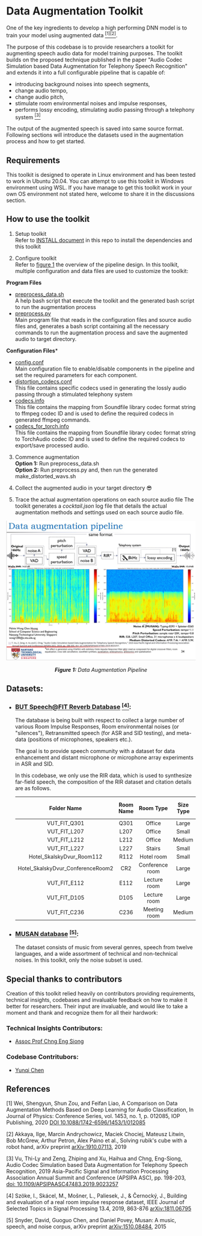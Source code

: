 # Data Augmentation Toolkit
One of the key ingredients to develop a high performing DNN model is to train your model using augmented data [<sup>[1]</sup>](#1)[<sup>[2]</sup>](#2). 

The purpose of this codebase is to provide researchers a toolkit for augmenting speech audio data for model training purposes. The toolkit builds on the proposed technique published in the paper "Audio Codec Simulation based Data Augmentation for Telephony Speech Recognition" and extends it into a full configurable pipeline that is capable of:
- introducing background noises into speech segments, 
- change audio tempo,
- change audio pitch,
- stimulate room environmental noises and impulse responses,
- performs lossy encoding, stimulating audio passing through a telephony system [<sup>[3]</sup>](#3)

The output of the augmented speech is saved into same source format. Following sections will introduce the datasets used in the augmentation process and how to get started.

## Requirements
This toolkit is designed to operate in Linux environment and has been tested to work in Ubuntu 20.04. You can attempt to use this toolkit in Windows environment using WSL. If you have manage to get this toolkit work in your own OS environment not stated here, welcome to share it in the discussions section. 

## How to use the toolkit
1. Setup toolkit
</br>Refer to [INSTALL document](INSTALL.md) in this repo to install the dependencies and this toolkit

2. Configure toolkit
</br>Refer to [figure 1](#fig1) the overview of the pipeline design. In this toolkit, multiple configuration and data files are used to customize the toolkit:

**Program Files**
- [preprocess_data.sh](preprocess_data.sh)
</br>A help bash script that execute the toolkit and the generated bash script to run the augmentation process
- [preprocess.py](preprocess.py)
</br>Main program file that reads in the configuration files and source audio files and, generates a bash script containing all the necessary commands to run the augmentation process and save the augmented audio to target directory.  

**Configuration Files***
- [config.conf](config.conf)
</br>Main configuration file to enable/disable components in the pipeline and set the required parameters for each component.
- [distortion_codecs.conf](codecs.info)
</br>This file contains specific codecs used in generating the lossly audio passing through a stimulated telephony system
- [codecs.info](codecs.info)
</br>This file contains the mapping from Soundfile library codec format string to ffmpeg codec ID and is used to define the required codecs in generated ffmpeg commands.
- [codecs_for_torch.info](codecs_for_torch.info)
</br>This file contains the mapping from Soundfile library codec format string to TorchAudio codec ID and is used to define the required codecs to export/save processed audio.

3. Commence augmentation
</br>**Option 1:** Run preprocess_data.sh 
</br>**Option 2:** Run preprocess.py and, then run the generated make_distorted_wavs.sh

4. Collect the augmented audio in your target directory :sunglasses:

5. Trace the actual augmentation operations on each source audio file
The toolkit generates a *cocktail.json* log file that details the actual augmentation methods and settings used on each source audio file.

<a id="fig1">![alt text](others/data_augmentation_pipeline.jpg)*<p align="center">**Figure 1:** Data Augmentation Pipeline<p>*</a>

## Datasets:
- ### [BUT Speech@FIT Reverb Database](https://speech.fit.vutbr.cz/software/but-speech-fit-reverb-database ) [<sup>[4]</sup>](#4):

  The database is being built with respect to collect a large number of various Room Impulse Responses, Room environmental noises (or "silences"), Retransmitted speech (for ASR and SID testing), and meta-data (positions of microphones, speakers etc.).

  The goal is to provide speech community with a dataset for data enhancement and distant microphone or microphone array experiments in ASR and SID.

  In this codebase, we only use the RIR data, which is used to synthesize far-field speech, the composition of the RIR dataset and citation details are as follows.

  | Folder Name | Room Name |    Room Type    |  Size Type  | Size (length, depth, height) (m) | (microphone_num x   loudspeaker_num) |
  | :-------: | :-------: | :-------------: | :------------------------------: | :------------------------------: | :----------------------------------: |
  |   VUT_FIT_Q301   |   Q301    |     Office      |     Large      |           10.7x6.9x2.6           |                31 x 3                |
  |   VUT_FIT_L207   |   L207    |     Office      |     Small      |           4.6x6.9x3.1            |                31 x 6                |
  |   VUT_FIT_L212   |   L212    |     Office      |     Medium      |           7.5x4.6x3.1            |                31 x 5                |
  |   VUT_FIT_L227   |   L227    |     Stairs      |     Small      |           6.2x2.6x14.2           |                31 x 5                |
  |   Hotel_SkalskyDvur_Room112   |   R112    |   Hotel room    |     Small      |           4.4x2.8x2.6            |                31 x 5                |
  |   Hotel_SkalskyDvur_ConferenceRoom2   |    CR2    | Conference room |     Large      |          28.2x11.1x3.3           |                31 x 4                |
  |   VUT_FIT_E112   |   E112    |  Lecture room   |     Large      |          11.5x20.1x4.8           |                31 x 2                |
  |   VUT_FIT_D105   |   D105    |  Lecture room   |     Large      |          17.2x22.8x6.9           |                31 x 6                |
  |   VUT_FIT_C236   |   C236    |  Meeting room   |     Medium      |           7.0x4.1x3.6            |               31 x 10                |

- ### [MUSAN database](https://arxiv.org/pdf/1510.08484) [<sup>[5]</sup>](#5):
  The dataset consists of music from several genres, speech from twelve languages, and a wide assortment of technical and non-technical noises. In this toolkit, only the noise subset is used.

## Special thanks to contributors
Creation of this toolkit relied heavily on contributors providing requirements, technical insights, codebases and invaluable feedback on how to make it better for researchers. Their input are invaluable, and would like to take a moment and thank and recognize them for all their hardwork:

### Technical Insights Contributors:
- [Assoc Prof Chng Eng Siong](https://personal.ntu.edu.sg/aseschng/intro1.html)

### Codebase Contritubors:
- [Yunqi Chen](https://github.com/Jasson-Chen/Add_noise_and_rir_to_speech)

## References
<a id="1">[1]</a>
Wei, Shengyun, Shun Zou, and Feifan Liao, 
A Comparison on Data Augmentation Methods Based on Deep Learning for Audio Classification, 
In Journal of Physics: Conference Series, vol. 1453, no. 1, p. 012085, 
IOP Publishing, 
2020
[DOI 10.1088/1742-6596/1453/1/012085](https://iopscience.iop.org/article/10.1088/1742-6596/1453/1/012085)

<a id="2">[2]</a>
Akkaya, Ilge, Marcin Andrychowicz, Maciek Chociej, Mateusz Litwin, Bob McGrew, Arthur Petron, Alex Paino et al., 
Solving rubik's cube with a robot hand, 
arXiv preprint [arXiv:1910.07113](https://arxiv.org/abs/1910.07113), 2019

<a id="3">[3]</a> 
Vu, Thi-Ly and Zeng, Zhiping and Xu, Haihua and Chng, Eng-Siong,
Audio Codec Simulation based Data Augmentation for Telephony Speech Recognition,
2019 Asia-Pacific Signal and Information Processing Association Annual Summit and Conference (APSIPA ASC), 
pp. 198-203, 
[doi: 10.1109/APSIPAASC47483.2019.9023257](https://ieeexplore.ieee.org/document/9023257)

<a id="4">[4]</a>
Szöke, I., Skácel, M., Mošner, L., Paliesek, J., & Černocký, J.,
Building and evaluation of a real room impulse response dataset, 
IEEE Journal of Selected Topics in Signal Processing 13.4, 
2019, 
863-876 [arXiv:1811.06795](https://arxiv.org/abs/1811.06795)

<a id="5">[5]</a>
Snyder, David, Guoguo Chen, and Daniel Povey, 
Musan: A music, speech, and noise corpus, 
arXiv preprint [arXiv:1510.08484](https://arxiv.org/abs/1510.08484), 2015
